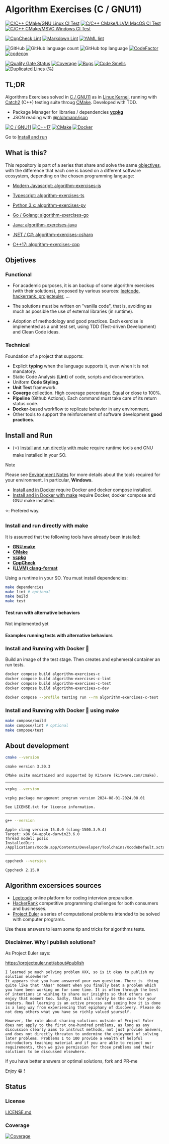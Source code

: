 # Algorithm Exercises (C / GNU11)

[![C/C++ CMake/GNU Linux CI Test](https://github.com/sir-gon/algorithm-exercises-c/actions/workflows/c-linux.yml/badge.svg)](https://github.com/sir-gon/algorithm-exercises-c/actions/workflows/c-linux.yml)
[![C/C++ CMake/LLVM MacOS CI Test](https://github.com/sir-gon/algorithm-exercises-c/actions/workflows/c-macos.yml/badge.svg)](https://github.com/sir-gon/algorithm-exercises-c/actions/workflows/c-macos.yml)
[![C/C++ CMake/MSVC Windows CI Test](https://github.com/sir-gon/algorithm-exercises-c/actions/workflows/c-windows.yml/badge.svg)](https://github.com/sir-gon/algorithm-exercises-c/actions/workflows/c-windows.yml)

[![CppCheck Lint](https://github.com/sir-gon/algorithm-exercises-c/actions/workflows/cppcheck.yml/badge.svg)](https://github.com/sir-gon/algorithm-exercises-c/actions/workflows/cppcheck.yml)
[![Markdown Lint](https://github.com/sir-gon/algorithm-exercises-c/actions/workflows/markdown-lint.yml/badge.svg)](https://github.com/sir-gon/algorithm-exercises-c/actions/workflows/markdown-lint.yml)
[![YAML lint](https://github.com/sir-gon/algorithm-exercises-c/actions/workflows/yamllint.yml/badge.svg)](https://github.com/sir-gon/algorithm-exercises-c/actions/workflows/yamllint.yml)

![GitHub](https://img.shields.io/github/license/sir-gon/algorithm-exercises-c)
![GitHub language count](https://img.shields.io/github/languages/count/sir-gon/algorithm-exercises-c)
![GitHub top language](https://img.shields.io/github/languages/top/sir-gon/algorithm-exercises-c)
[![CodeFactor](https://www.codefactor.io/repository/github/sir-gon/algorithm-exercises-c/badge)](https://www.codefactor.io/repository/github/sir-gon/algorithm-exercises-c)
[![codecov](https://codecov.io/gh/sir-gon/algorithm-exercises-c/branch/main/graph/badge.svg?token=YZ41BE67E4)](https://codecov.io/gh/sir-gon/algorithm-exercises-c)

[![Quality Gate Status](https://sonarcloud.io/api/project_badges/measure?project=sir-gon_algorithm-exercises-c&metric=alert_status)](https://sonarcloud.io/summary/new_code?id=sir-gon_algorithm-exercises-c)
[![Coverage](https://sonarcloud.io/api/project_badges/measure?project=sir-gon_algorithm-exercises-c&metric=coverage)](https://sonarcloud.io/summary/new_code?id=sir-gon_algorithm-exercises-c)
[![Bugs](https://sonarcloud.io/api/project_badges/measure?project=sir-gon_algorithm-exercises-c&metric=bugs)](https://sonarcloud.io/summary/new_code?id=sir-gon_algorithm-exercises-c)
[![Code Smells](https://sonarcloud.io/api/project_badges/measure?project=sir-gon_algorithm-exercises-c&metric=code_smells)](https://sonarcloud.io/summary/new_code?id=sir-gon_algorithm-exercises-c)
[![Duplicated Lines (%)](https://sonarcloud.io/api/project_badges/measure?project=sir-gon_algorithm-exercises-c&metric=duplicated_lines_density)](https://sonarcloud.io/summary/new_code?id=sir-gon_algorithm-exercises-c)

## TL;DR

Algorithms Exercises solved in [C / GNU11](https://gcc.gnu.org/onlinedocs/gcc/Standards.html#C-Language)
as in [Linux Kernel](https://www.kernel.org/doc/html/next/process/programming-language.html),
running with [Catch2](https://github.com/catchorg/Catch2) (C++) testing suite
throug [CMake](https://cmake.org/).
Developed with TDD.

- Package Manager for libraries / dependencies [**vcpkg**](https://vcpkg.io/)
- JSON reading with [@nlohmann/json](https://github.com/nlohmann/json)

[![C / GNU11](https://img.shields.io/badge/C-00599C?style=for-the-badge&logo=c&logoColor=white
)](https://gcc.gnu.org/onlinedocs/gcc/Standards.html#C-Language)
[![C++17](https://img.shields.io/badge/C%2B%2B-00599C?style=for-the-badge&logo=c%2B%2B&logoColor=white)](https://en.cppreference.com/w/cpp/17)
[![CMake](https://img.shields.io/badge/CMake-%23008FBA.svg?style=for-the-badge&logo=cmake&logoColor=white)](https://cmake.org/)
[![Docker](https://img.shields.io/badge/docker-%230db7ed.svg?style=for-the-badge&logo=docker&logoColor=white)](https://www.docker.com/)

Go to [Install and run](#install-and-run)

## What is this?

This repository is part of a series that share and solve the same [objectives](#objetives),
with the difference that each one is based on a different software ecosystem,
depending on the chosen programming language:

- [Modern Javascript: algorithm-exercises-js](https://github.com/sir-gon/algorithm-exercises-js)
- [Typescript: algorithm-exercises-ts](https://github.com/sir-gon/algorithm-exercises-ts)

- [Python 3.x: algorithm-exercises-py](https://github.com/sir-gon/algorithm-exercises-py)
- [Go / Golang: algorithm-exercises-go](https://github.com/sir-gon/algorithm-exercises-go)

- [Java: algorithm-exercises-java](https://github.com/sir-gon/algorithm-exercises-java)
- [.NET / C#: algorithm-exercises-csharp](https://github.com/sir-gon/algorithm-exercises-csharp)
- [C++17: algorithm-exercises-cpp](https://github.com/sir-gon/algorithm-exercises-csharp-cpp)

## Objetives

### Functional

- For academic purposes, it is an backup of some algorithm exercises
(with their solutions), proposed by various sources:
[leetcode, hackerrank, projecteuler](#algorithm-excersices-sources), ...

- The solutions must be written on "vanilla code", that is,
avoiding as much as possible the use of external libraries (in runtime).

- Adoption of methodology and good practices.
Each exercise is implemented as a unit test set,
using TDD (Test-driven Development) and Clean Code ideas.

### Technical

Foundation of a project that supports:

- Explicit **typing** when the language supports it, even when it is not mandatory.
- Static Code Analysis (**Lint**) of code, scripts and documentation.
- Uniform **Code Styling**.
- **Unit Test** framework.
- **Coverge** collection. High coverage percentage. Equal or close to 100%.
- **Pipeline** (Github Actions). Each command must take care of its
return status code.
- **Docker**-based workflow to replicate behavior in any environment.
- Other tools to support the reinforcement of software development **good practices**.

## Install and Run

- (⭐️) [Install and run directly with make](#install-and-run-directly-with-make)
require runtime tools and GNU make installed in your SO.

> [!NOTE]
> Please see [Environment Notes](docs/Environment-Notes.md) for more details
> about the tools required for your environment. In particular, **Windows**.

- [Install and in Docker](#install-and-running-with-docker-) require Docker and
docker compose installed.
- [Install and in Docker with make](#install-and-running-with-docker--using-make)
require Docker, docker compose and GNU make installed.

⭐️: Prefered way.

### Install and run directly with make

It is assumed that the following tools have already been installed:

- [**GNU make**](https://www.gnu.org/software/make/)
- [**CMake**](https://cmake.org/)
- [**vcpkg**](https://vcpkg.io/)
- [**CppCheck**](https://cppcheck.sourceforge.io/)
- [**(LLVM) clang-format**](https://clang.llvm.org/docs/ClangFormat.html)

Using a  runtime in your SO. You must install dependencies:

```bash
make dependencies
make lint # optional
make build
make test
```

#### Test run with alternative behaviors

Not implemented yet

#### Examples running tests with alternative behaviors

### Install and Running with Docker 🐳

Build an image of the test stage.
Then creates and ephemeral container an run tests.

```bash
docker compose build algorithm-exercises-c
docker compose build algorithm-exercises-c-lint
docker compose build algorithm-exercises-c-test
docker compose build algorithm-exercises-c-dev
```

```bash
docker compose --profile testing run --rm algorithm-exercises-c-test
```

### Install and Running with Docker 🐳 using make

```bash
make compose/build
make compose/lint # optional
make compose/test
```

## About development

```sh
cmake --version
```

```text
cmake version 3.30.3

CMake suite maintained and supported by Kitware (kitware.com/cmake).
```

---

```sh
vcpkg --version
```

```text
vcpkg package management program version 2024-08-01-2024.08.01

See LICENSE.txt for license information.
```

---

```sh
g++ --version
```

```text
Apple clang version 15.0.0 (clang-1500.3.9.4)
Target: x86_64-apple-darwin23.6.0
Thread model: posix
InstalledDir: /Applications/Xcode.app/Contents/Developer/Toolchains/XcodeDefault.xctoolchain/usr/bin
```

---

```sh
cppcheck --version
```

```text
Cppcheck 2.15.0
```

## Algorithm excersices sources

- [Leetcode](https://leetcode.com/) online platform for
coding interview preparation.
- [HackerRank](https://www.hackerrank.com/) competitive programming challenges
for both consumers and businesses.
- [Project Euler](https://projecteuler.net/) a series of computational problems
intended to be solved with computer programs.

Use these answers to learn some tip and tricks for algorithms tests.

### Disclaimer. Why I publish solutions?

As Project Euler says:

<https://projecteuler.net/about#publish>

```text
I learned so much solving problem XXX, so is it okay to publish my solution elsewhere?
It appears that you have answered your own question. There is  thing quite like that "Aha!" moment when you finally beat a problem which you have been working on for some time. It is often through the best of intentions in wishing to share our insights so that others can enjoy that moment too. Sadly, that will rarely be the case for your readers. Real learning is an active process and seeing how it is done is a long way from experiencing that epiphany of discovery. Please do not deny others what you have so richly valued yourself.

However, the rule about sharing solutions outside of Project Euler does not apply to the first one-hundred problems, as long as any discussion clearly aims to instruct methods, not just provide answers, and does not directly threaten to undermine the enjoyment of solving later problems. Problems 1 to 100 provide a wealth of helpful introductory teaching material and if you are able to respect our requirements, then we give permission for those problems and their solutions to be discussed elsewhere.
```

If you have better answers or optimal solutions, fork and PR-me

Enjoy 😁 !

## Status

### License

[LICENSE.md](LICENSE.md)

### Coverage

[![Coverage](https://codecov.io/gh/sir-gon/algorithm-exercises-c/graphs/tree.svg?token=JQ622WU7LQ)](https://codecov.io/gh/sir-gon/algorithm-exercises-c)
